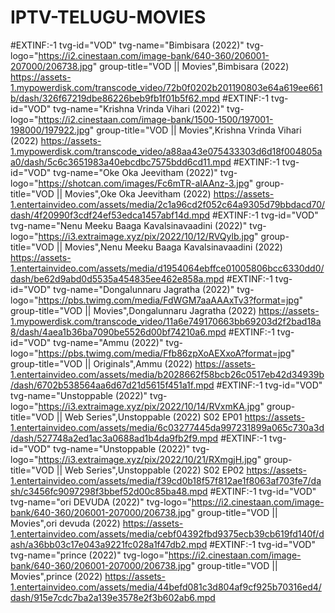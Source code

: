 # IPTV-TELUGU-MOVIES
#EXTINF:-1 tvg-id="VOD" tvg-name="Bimbisara (2022)" tvg-logo="https://i2.cinestaan.com/image-bank/640-360/206001-207000/206738.jpg" group-title="VOD || Movies",Bimbisara (2022)
https://assets-1.mypowerdisk.com/transcode_video/72b0f0202b201190803e64a619ee661b/dash/326f67219dbe86226beb9fb1f01b5f62.mpd
#EXTINF:-1 tvg-id="VOD" tvg-name="Krishna Vrinda Vihari (2022)" tvg-logo="https://i2.cinestaan.com/image-bank/1500-1500/197001-198000/197922.jpg" group-title="VOD || Movies",Krishna Vrinda Vihari (2022)
https://assets-1.mypowerdisk.com/transcode_video/a88aa43e075433303d6d18f004805aa0/dash/5c6c3651983a40ebcdbc7575bdd6cd11.mpd
#EXTINF:-1 tvg-id="VOD" tvg-name="Oke Oka Jeevitham (2022)" tvg-logo="https://shotcan.com/images/Fc6mTR-aIAAnz-3.jpg" group-title="VOD || Movies",Oke Oka Jeevitham (2022)
https://assets-1.entertainvideo.com/assets/media/2c1a96cd2f052c64a9305d79bbdacd70/dash/4f20990f3cdf24ef53edca1457abf14d.mpd
#EXTINF:-1 tvg-id="VOD" tvg-name="Nenu Meeku Baaga Kavalsinavaadini (2022)" tvg-logo="https://i3.extraimage.xyz/pix/2022/10/12/RVQylb.jpg" group-title="VOD || Movies",Nenu Meeku Baaga Kavalsinavaadini (2022)
https://assets-1.entertainvideo.com/assets/media/d1954064ebffce01005806bcc6330dd0/dash/be62d9abd0d5535a454835ee462e858a.mpd
#EXTINF:-1 tvg-id="VOD" tvg-name="Dongalunnaru Jagratha (2022)" tvg-logo="https://pbs.twimg.com/media/FdWGM7aaAAAxTv3?format=jpg" group-title="VOD || Movies",Dongalunnaru Jagratha (2022)
https://assets-1.mypowerdisk.com/transcode_video/11a6e749170663bb69203d2f2bad18a8/dash/4aea1b36ba7090be5526d00bf74210a6.mpd
#EXTINF:-1 tvg-id="VOD" tvg-name="Ammu (2022)" tvg-logo="https://pbs.twimg.com/media/Ffb86zpXoAEXxoA?format=jpg" group-title="VOD || Originals",Ammu (2022)
https://assets-1.entertainvideo.com/assets/media/b2028662f58bcb26c0517eb42d34939b/dash/6702b538564aa6d67d21d5615f451a1f.mpd
#EXTINF:-1 tvg-id="VOD" tvg-name="Unstoppable (2022)" tvg-logo="https://i3.extraimage.xyz/pix/2022/10/14/RVxmKA.jpg" group-title="VOD || Web Series",Unstoppable (2022) S02 EP01
https://assets-1.entertainvideo.com/assets/media/6c03277445da997231899a065c730a3d/dash/527748a2ed1ac3a0688ad1b4da9fb2f9.mpd
#EXTINF:-1 tvg-id="VOD" tvg-name="Unstoppable (2022)" tvg-logo="https://i3.extraimage.xyz/pix/2022/10/21/RXmgjH.jpg" group-title="VOD || Web Series",Unstoppable (2022) S02 EP02
https://assets-1.entertainvideo.com/assets/media/f39cd0b18f57f812ae1f8063af703fe7/dash/c3456fc9097298f3bbef52d00c85ba48.mpd
#EXTINF:-1 tvg-id="VOD" tvg-name="ori DEVUDA (2022)" tvg-logo="https://i2.cinestaan.com/image-bank/640-360/206001-207000/206738.jpg" group-title="VOD || Movies",ori devuda (2022)
https://assets-1.entertainvideo.com/assets/media/cebf04392fbd9375ecb39cb619fd140f/dash/a36bb03c17e043a9221fc028a1f47db2.mpd
#EXTINF:-1 tvg-id="VOD" tvg-name="prince (2022)" tvg-logo="https://i2.cinestaan.com/image-bank/640-360/206001-207000/206738.jpg" group-title="VOD || Movies",prince (2022)
https://assets-1.entertainvideo.com/assets/media/44befd081c3d804af9cf925b70316ed4/dash/915e7cdc7ba2a139e3578e2f3b602ab6.mpd


